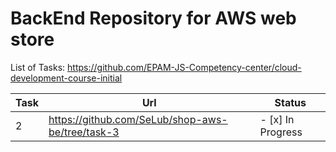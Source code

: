 # BackEnd Repository for AWS web store

List of Tasks: https://github.com/EPAM-JS-Competency-center/cloud-development-course-initial

Task | Url | Status
-----|-----|--------
2| https://github.com/SeLub/shop-aws-be/tree/task-3 | - [x] In Progress
